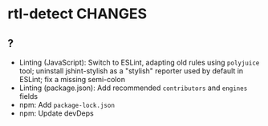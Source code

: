 # rtl-detect CHANGES

## ?

- Linting (JavaScript): Switch to ESLint, adapting old rules using
    `polyjuice` tool; uninstall jshint-stylish as a "stylish"
    reporter used by default in ESLint; fix a missing semi-colon
- Linting (package.json): Add recommended `contributors` and
    `engines` fields
- npm: Add `package-lock.json`
- npm: Update devDeps

